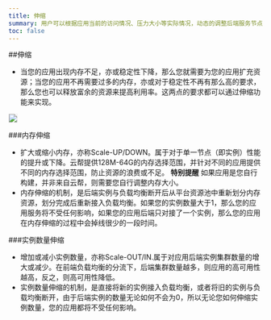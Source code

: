 ```yaml
---
title: 伸缩
summary: 用户可以根据应用当前的访问情况、压力大小等实际情况，动态的调整后端服务节点的数量和配置大小进行扩容。
toc: false
---
```


##伸缩

- 当您的应用出现内存不足，亦或稳定性下降，那么您就需要为您的应用扩充资源；当您的应用不再需要过多的内存，亦或对于稳定性不再有那么高的要求，那么您也可以释放富余的资源来提高利用率。这两点的要求都可以通过伸缩功能来实现。

<img src="https://static.goodrain.com/images/acp/docs/user-docs/myapps/V3.5/myapp-resize1.png" style="border:1px solid #eee;max-width:100%" />

###内存伸缩

- 扩大或缩小内存，亦称Scale-UP/DOWN。属于对于单一节点（即实例）性能的提升或下降。云帮提供128M-64G的内存选择范围，并针对不同的应用提供不同的内存选择范围，防止资源的浪费或不足。 **特别提醒** 如果应用是您自行构建，并非来自云帮，则需要您自行调整内存大小。
- 内存伸缩的机制，是后端实例与负载均衡断开后从平台资源池中重新划分内存资源，划分完成后重新接入负载均衡。如果您的实例数量大于1，那么您的应用服务将不受任何影响，如果您的应用后端只对接了一个实例，那么您的应用在内存伸缩的过程中会掉线很少的一段时间。

###实例数量伸缩

- 增加或减小实例数量，亦称Scale-OUT/IN.属于对应用后端实例集群数量的增大或减少。在前端负载均衡的分流下，后端集群数量越多，则应用的高可用性越高，反之，则高可用性降低。
- 实例数量伸缩的机制，是直接将新的实例接入负载均衡，或者将旧的实例与负载均衡断开，由于后端实例的数量无论如何不会为0，所以无论您如何伸缩实例数量，您的应用都将不受任何影响。